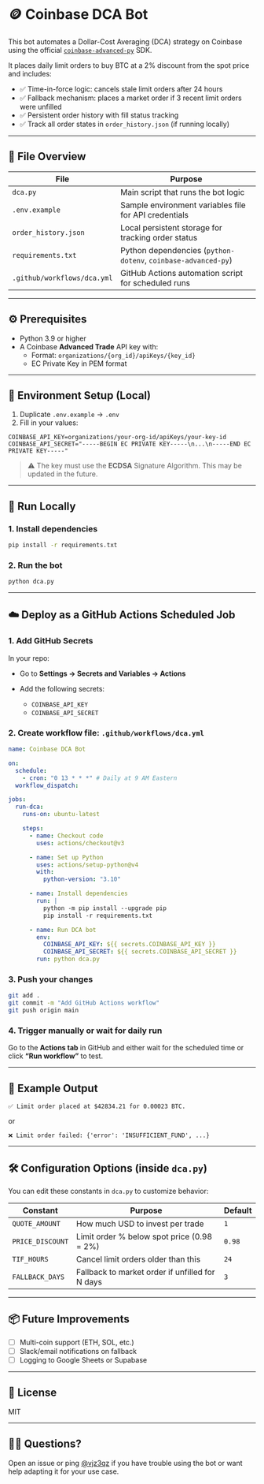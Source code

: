 # 🪙 Coinbase DCA Bot

This bot automates a Dollar-Cost Averaging (DCA) strategy on Coinbase using the official [`coinbase-advanced-py`](https://pypi.org/project/coinbase-advanced-py/) SDK.

It places daily limit orders to buy BTC at a 2% discount from the spot price and includes:

- ✅ Time-in-force logic: cancels stale limit orders after 24 hours
- ✅ Fallback mechanism: places a market order if 3 recent limit orders were unfilled
- ✅ Persistent order history with fill status tracking
- ✅ Track all order states in `order_history.json` (if running locally)

---

## 📁 File Overview

| File                        | Purpose                                                       |
| --------------------------- | ------------------------------------------------------------- |
| `dca.py`                    | Main script that runs the bot logic                           |
| `.env.example`              | Sample environment variables file for API credentials         |
| `order_history.json`        | Local persistent storage for tracking order status            |
| `requirements.txt`          | Python dependencies (`python-dotenv`, `coinbase-advanced-py`) |
| `.github/workflows/dca.yml` | GitHub Actions automation script for scheduled runs           |

---

## ⚙️ Prerequisites

- Python 3.9 or higher
- A Coinbase **Advanced Trade** API key with:
  - Format: `organizations/{org_id}/apiKeys/{key_id}`
  - EC Private Key in PEM format

---

## 🔐 Environment Setup (Local)

1. Duplicate `.env.example` → `.env`
2. Fill in your values:

```env
COINBASE_API_KEY=organizations/your-org-id/apiKeys/your-key-id
COINBASE_API_SECRET="-----BEGIN EC PRIVATE KEY-----\n...\n-----END EC PRIVATE KEY-----"
```

> ⚠️ The key must use the **ECDSA** Signature Algorithm. This may be updated in the future.

---

## 🚀 Run Locally

### 1. Install dependencies

```bash
pip install -r requirements.txt
```

### 2. Run the bot

```bash
python dca.py
```

---

## ☁️ Deploy as a GitHub Actions Scheduled Job

### 1. Add GitHub Secrets

In your repo:

- Go to **Settings → Secrets and Variables → Actions**
- Add the following secrets:

  - `COINBASE_API_KEY`
  - `COINBASE_API_SECRET`

### 2. Create workflow file: `.github/workflows/dca.yml`

```yaml
name: Coinbase DCA Bot

on:
  schedule:
    - cron: "0 13 * * *" # Daily at 9 AM Eastern
  workflow_dispatch:

jobs:
  run-dca:
    runs-on: ubuntu-latest

    steps:
      - name: Checkout code
        uses: actions/checkout@v3

      - name: Set up Python
        uses: actions/setup-python@v4
        with:
          python-version: "3.10"

      - name: Install dependencies
        run: |
          python -m pip install --upgrade pip
          pip install -r requirements.txt

      - name: Run DCA bot
        env:
          COINBASE_API_KEY: ${{ secrets.COINBASE_API_KEY }}
          COINBASE_API_SECRET: ${{ secrets.COINBASE_API_SECRET }}
        run: python dca.py
```

### 3. Push your changes

```bash
git add .
git commit -m "Add GitHub Actions workflow"
git push origin main
```

### 4. Trigger manually or wait for daily run

Go to the **Actions tab** in GitHub and either wait for the scheduled time or click **“Run workflow”** to test.

---

## 🧪 Example Output

```
✅ Limit order placed at $42834.21 for 0.00023 BTC.
```

or

```
❌ Limit order failed: {'error': 'INSUFFICIENT_FUND', ...}
```

---

## 🛠 Configuration Options (inside `dca.py`)

You can edit these constants in `dca.py` to customize behavior:

| Constant         | Purpose                                         | Default |
| ---------------- | ----------------------------------------------- | ------- |
| `QUOTE_AMOUNT`   | How much USD to invest per trade                | `1`     |
| `PRICE_DISCOUNT` | Limit order % below spot price (0.98 = 2%)      | `0.98`  |
| `TIF_HOURS`      | Cancel limit orders older than this             | `24`    |
| `FALLBACK_DAYS`  | Fallback to market order if unfilled for N days | `3`     |

---

## 📦 Future Improvements

- [ ] Multi-coin support (ETH, SOL, etc.)
- [ ] Slack/email notifications on fallback
- [ ] Logging to Google Sheets or Supabase

---

## 📄 License

MIT

---

## 🙋‍♂️ Questions?

Open an issue or ping [@vjz3qz](https://github.com/vjz3qz) if you have trouble using the bot or want help adapting it for your use case.
